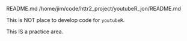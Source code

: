README.md
/home/jim/code/httr2_project/youtubeR_jon/README.md


This is NOT place to develop code for `youtubeR`.

This IS a  practice area.

